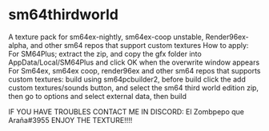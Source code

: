 # sm64thirdworld
A texture pack for sm64ex-nightly, sm64ex-coop unstable, Render96ex-alpha, and other sm64 repos that support custom textures
How to apply:
For SM64Plus; extract the zip, and copy the gfx folder into AppData/Local/SM64Plus and click OK when the overwrite window appears
For Sm64ex, sm64ex coop, render96ex and other sm64 repos that supports custom textures:
build using sm64pcbuilder2, before build click the add custom textures/sounds button, and select the sm64 third world edition zip, then go to options and select external data, then build

IF YOU HAVE TROUBLES CONTACT ME IN DISCORD: El Zombpepo que Araña#3955
ENJOY THE TEXTURE!!!!
